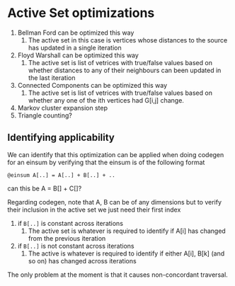 # Active Set optimizations

1. Bellman Ford can be optimized this way
   1. The active set in this case is vertices whose distances to the source has updated in a single iteration
2. Floyd Warshall can be optimized this way
   1. The active set is list of vetrices with true/false values based on whether distances to any of their neighbours can been updated in the last iteration
3. Connected Components can be optimized this way
   1. The active set is list of vetrices with true/false values based on whether any one of the ith vertices had G[i,j] change.
4. Markov cluster expansion step
5. Triangle counting?

## Identifying applicability

We can identify that this optimization can be applied when doing codegen for an einsum by verifying that the einsum is of the following format
```
@einsum A[..] = A[..] + B[..] + ..
```
can this be A <red>= B[] + C[]?

Regarding codegen, note that A, B can be of any dimensions but to verify their inclusion in the active set we just need their first index
1. if `B[..]` is constant across iterations
   1. The active set is whatever is required to identify if A[i] has changed from the previous iteration
2. if `B[..]` is not constant across iterations
   1. The active is whatever is required to identify if either A[i], B[k] (and so on) has changed across iterations

The only problem at the moment is that it causes non-concordant traversal.